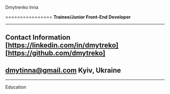 Dmytrenko Inna

================
**Trainee/Junior Front-End Developer**

---

## Contact Information [https://linkedin.com/in/dmytreko] [https://github.com/dmytreko]

## dmytinna@gmail.com Kyiv, Ukraine

---

Education
